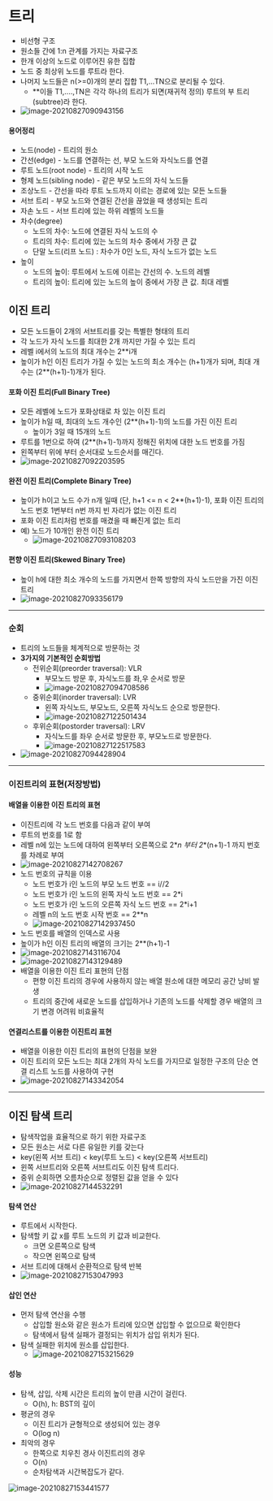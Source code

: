 # 트리

- 비선형 구조
- 원소들 간에 1:n 관계를 가지는 자료구조
- 한개 이상의 노드로 이루어진 유한 집합
- 노드 중 최상위 노드를 루트라 한다.
- 나머지 노드들은 n(>=0)개의 분리 집합 T1,...TN으로 분리될 수 있다.
  - **이들 T1,....,TN은 각각 하나의 트리가 되면(재귀적 정의) 루트의 부 트리 (subtree)라 한다.
- ![image-20210827090943156](img/image-20210827090943156.png)

#### 용어정리

- 노드(node) - 트리의 원소
- 간선(edge) - 노드를 연결하는 선, 부모 노드와 자식노드를 연결
- 루트 노드(root node) - 트리의 시작 노드
- 형제 노드(sibling node) - 같은 부모 노드의 자식 노드들
- 조상노드 - 간선을 따라 루트 노드까지 이르는 경로에 있는 모든 노드들
- 서브 트리 - 부모 노드와 연결된 간선을 끊었을 때 생성되는 트리
- 자손 노드 - 서브 트리에 있는 하위 레벨의 노드들
- 차수(degree)
  - 노드의 차수: 노드에 연결된 자식 노드의 수
  - 트리의 차수: 트리에 있는 노드의 차수 중에서 가장 큰 값
  - 단말 노드(리프 노드) : 차수가 0인 노드, 자식 노드가 없는 노드
- 높이
  - 노드의 높이: 루트에서 노드에 이르는 간선의 수. 노드의 레벨
  - 트리의 높이: 트리에 있는 노드의 높이 중에서 가장 큰 값. 최대 레벨



## 이진 트리

- 모든 노드들이 2개의 서브트리를 갖는 특별한 형태의 트리
- 각 노드가 자식 노드를 최대한 2개 까지만 가질 수 있는 트리
- 레벨 i에서의 노드의 최대 개수는 2**i개
- 높이가 h인 이진 트리가 가질 수 있는 노드의 최소 개수는 (h+1)개가 되며, 최대 개수는 (2**(h+1)-1)개가 된다.





#### 포화 이진 트리(Full Binary Tree)

- 모든 레벨에 노드가 포화상태로 차 있는 이진 트리
- 높이가 h일 때, 최대의 노드 개수인 (2**(h+1)-1)의 노드를 가진 이진 트리
  - 높이가 3일 때 15개의 노드
- 루트를 1번으로 하여 (2**(h+1)-1)까지 정해진 위치에 대한 노드 번호를 가짐
- 왼쪽부터 위에 부터 순서대로 노드순서를 매긴다.
- ![image-20210827092203595](img/image-20210827092203595.png)





#### 완전 이진 트리(Complete Binary Tree)

- 높이가 h이고 노드 수가 n개 일때 (단, h+1 <= n < 2**(h+1)-1), 포화 이진 트리의 노드 번호 1번부터 n번 까지 빈 자리가 없는 이진 트리
- 포화 이진 트리처럼 번호를 매겼을 때 빠진게 없는 트리
- 예) 노드가 10개인 완전 이진 트리
  - ![image-20210827093108203](img/image-20210827093108203.png)



#### 편향 이진 트리(Skewed Binary Tree)

- 높이 h에 대한 최소 개수의 노드를 가지면서 한쪽 방향의 자식 노드만을 가진 이진 트리
- ![image-20210827093356179](img/image-20210827093356179.png)



----

### 순회

- 트리의 노드들을 체계적으로 방문하는 것
- **3가지의 기본적인 순회방법**
  - 전위순회(preorder traversal): VLR
    - 부모노드 방문 후, 자식노드를 좌,우 순서로 방문
    - ![image-20210827094708586](img/image-20210827094708586.png)
  - 중위순회(inorder traversal): LVR
    - 왼쪽 자식노드, 부모노드, 오른쪽 자식노드 순으로 방문한다.
    - ![image-20210827122501434](img/image-20210827122501434.png)
  - 후위순회(postorder traversal): LRV
    - 자식노드를 좌우 순서로 방문한 후, 부모노드로 방문한다.
    - ![image-20210827122517583](img/image-20210827122517583.png)
- ![image-20210827094428904](img/image-20210827094428904.png)



----

### 이진트리의 표현(저장방법)

#### 배열을 이용한 이진 트리의 표현

- 이진트리에 각 노드 번호를 다음과 같이 부여
- 루트의 번호를 1로 함
- 레벨 n에 있는 노드에 대하여 왼쪽부터 오른쪽으로 2\**n 부터 2**(n+1)-1 까지 번호를 차례로 부여
- ![image-20210827142708267](img/image-20210827142708267.png)
- 노드 번호의 규칙을 이용
  - 노드 번호가 i인 노드의 부모 노드 번호 == i//2
  - 노드 번호가 i인 노드의 왼쪽 자식 노드 번호 == 2*i
  - 노드 번호가 i인 노드의 오른쪽 자식 노드 번호 == 2*i+1
  - 레벨 n의 노드 번호 시작 번호 == 2**n
  - ![image-20210827142937450](img/image-20210827142937450.png)
- 노드 번호를 배열의 인덱스로 사용
- 높이가 h인 이진 트리의 배열의 크기는 2**(h+1)-1
- ![image-20210827143116704](img/image-20210827143116704.png)
- ![image-20210827143129489](img/image-20210827143129489.png)
- 배열을 이용한 이진 트리 표현의 단점
  - 편향 이진 트리의 경우에 사용하지 않는 배열 원소에 대한 메모리 공간 낭비 발생
  - 트리의 중간에 새로운 노드를 삽입하거나 기존의 노드를 삭제할 경우 배열의 크기 변경 어려워 비효율적



#### 연결리스트를 이용한 이진트리 표현

- 배열을 이용한 이진 트리의 표현의 단점을 보완
- 이진 트리의 모든 노드는 최대 2개의 자식 노드를 가지므로 일정한 구조의 단순 연결 리스트 노드를 사용하여 구현
- ![image-20210827143342054](img/image-20210827143342054.png)





----

## 이진 탐색 트리

- 탐색작업을 효율적으로 하기 위한 자료구조
- 모든 원소는 서로 다른 유일한 키를 갖는다
- key(왼쪽 서브 트리) < key(루트 노드) < key(오른쪽 서브트리)
- 윈쪽 서브트리와 오른쪽 서브트리도 이진 탐색 트리다.
- 중위 순회하면 오름차순으로 정렬된 값을 얻을 수 있다
- ![image-20210827144532291](img/image-20210827144532291.png)

#### 탐색 연산

- 루트에서 시작한다.
- 탐색할 키 값 x를 루트 노드의 키 값과 비교한다.
  - 크면 오른쪽으로 탐색
  - 작으면 왼쪽으로 탐색
- 서브 트리에 대해서 순환적으로 탐색 반복
- ![image-20210827153047993](img/image-20210827153047993.png)



#### 삽인 연산

- 먼저 탐색 연산을 수행
  - 삽입할 원소와 같은 원소가 트리에 있으면 삽입할 수 없으므로 확인한다
  - 탐색에서 탐색 실패가 결정되는 위치가 삽입 위치가 된다.
- 탐색 실패한 위치에 원소를 삽입한다.
  - ![image-20210827153215629](img/image-20210827153215629.png)



#### 성능

- 탐색, 삽입, 삭제 시간은 트리의 높이 만큼 시간이 걸린다.
  - O(h), h: BST의 깊이
- 평균의 경우
  - 이진 트리가 균형적으로 생성되어 있는 경우
  - O(log n)
- 최악의 경우
  - 한쪽으로 치우친 경사 이진트리의 경우
  - O(n)
  - 순차탐색과 시간복잡도가 같다.

![image-20210827153441577](img/image-20210827153441577.png)

